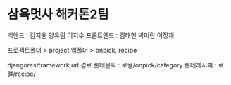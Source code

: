 # 삼육멋사 해커톤2팀

백엔드 : 김지윤 양유림 이지수
프론트엔드 : 김태현 박미란 이정재

프로젝트폴더 > project
앱폴더 > onpick, recipe

djangorestframework url 경로 
롯데온픽 : 로컬/onpick/category 
롯데레시피 : 로컬/recipe/
